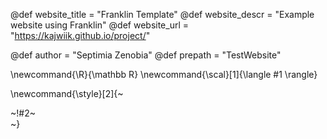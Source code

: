 <!-- ---------------------------------------------------
Add here global page variables to use throughout your
website.
The website_* must be defined for the RSS to work
----------------------------------------------------- -->
@def website_title = "Franklin Template"
@def website_descr = "Example website using Franklin"
@def website_url   = "https://kajwiik.github.io/project/"

@def author = "Septimia Zenobia"
@def prepath = "TestWebsite"

<!-- ---------------------------------------------------
Add here global latex commands to use throughout your
pages. It can be math commands but does not need to be.
For instance:
* \newcommand{\phrase}{This is a long phrase to copy.}
----------------------------------------------------- -->
\newcommand{\R}{\mathbb R}
\newcommand{\scal}[1]{\langle #1 \rangle}


<!-- Put a box around something and pass some css styling to the box
(useful for images for instance) e.g. :
\style{width:80%;}{![](path/to/img.png)} -->
\newcommand{\style}[2]{~~~<div style="!#1;margin-left:auto;margin-right:auto;">~~~!#2~~~</div>~~~}
